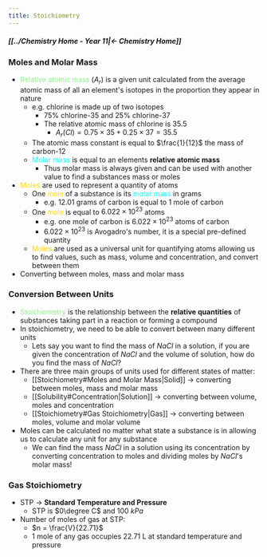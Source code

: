 ```yaml
---
title: Stoichiometry
---
```


##### [[../Chemistry Home - Year 11|← Chemistry Home]]

### Moles and Molar Mass
- <span style="color:lightgreen;">Relative atomic mass</span> $(A_r)$ is a given unit calculated from the average atomic mass of all an element's isotopes in the proportion they appear in nature
	- e.g. chlorine is made up of two isotopes 
		- $75\%$ chlorine-35 and $25\%$ chlorine-37
		- The relative atomic mass of chlorine is 35.5
			- $A_r(Cl) = 0.75 \times 35 + 0.25 \times 37 = 35.5$
	- The atomic mass constant is equal to $\frac{1}{12}$ the mass of carbon-12
	- <span style="color:#00FFFF;">Molar mass</span> is equal to an elements **relative atomic mass**
		- Thus molar mass is always given and can be used with another value to find a substances mass or moles
- <span style="color:gold;">Moles</span> are used to represent a quantity of atoms
	- One <span style="color:gold;">mole</span> of a substance is its <span style="color:#00FFFF;">molar mass</span> in grams
		- e.g. 12.01 grams of carbon is equal to 1 mole of carbon
	- One <span style="color:gold;">mole</span> is equal to $6.022 \times 10^{23}$ atoms
		- e.g. one mole of carbon is $6.022 \times 10^{23}$ atoms of carbon
		- $6.022 \times 10^{23}$ is Avogadro's number, it is a special pre-defined quantity
	- <span style="color:gold;">Moles</span> are used as a universal unit for quantifying atoms allowing us to find values, such as mass, volume and concentration, and convert between them
- Converting between moles, mass and molar mass

### Conversion Between Units
- <span style="color:lightgreen;">Stoichiometry</span> is the relationship between the **relative quantities** of substances taking part in a reaction or forming a compound
- In stoichiometry, we need to be able to convert between many different units
	- Lets say you want to find the mass of $NaCl$ in a solution, if you are given the concentration of $NaCl$ and the volume of solution, how do you find the mass of $NaCl$?
- There are three main groups of units used for different states of matter:
	- [[Stoichiometry#Moles and Molar Mass|Solid]] → converting between moles, mass and molar mass
	- [[Solubility#Concentration|Solution]] → converting between volume, moles and concentration
	- [[Stoichiometry#Gas Stoichiometry|Gas]] → converting between moles, volume and molar volume
- Moles can be calculated no matter what state a substance is in allowing us to calculate any unit for any substance
	- We can find the mass $NaCl$ in a solution using its concentration by converting concentration to moles and dividing moles by $NaCl$'s molar mass!

### Gas Stoichiometry
- STP → **Standard Temperature and Pressure**
	- STP is $0\degree C$ and $100\ kPa$
- Number of moles of gas at STP:
	- $n = \frac{V}{22.71}$
	- 1 mole of any gas occupies $22.71$ L at standard temperature and pressure